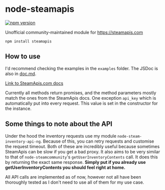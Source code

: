 # node-steamapis
[![npm version](https://img.shields.io/npm/v/steamapis.svg)](https://npmjs.com/package/steamapis)

Unofficial community-maintained module for https://steamapis.com

```
npm install steamapis
```

## How to use

I'd recommend checking the examples in the `examples` folder. The JSDoc is also in [doc.md](https://github.com/itsjfx/node-steamapis/blob/master/doc.md).

[Link to SteamApis.com docs](https://steamapis.com/docs)

Currently all methods return promises, and the method parameters mostly match the ones from the SteamApis docs. One exception `api_key` which is automatically put into every request. This value is set in the constructor for the instance.

## Some things to note about the API
Under the hood the inventory requests use my module `node-steam-inventory-api-ng`. Because of this, you can retry requests and customise the request timeout. Both of these are incredibly useful because sometimes SteamApis can be slow if you get a bad proxy. It also aims to be very similar to that of `node-steamcommunity`'s `getUserInventoryContents` call. It does this by returning the exact same response. **Simply put if you already use getUserInventoryContents you should feel right at home.**

All API calls are implemented as of now, however not all have been thoroughly tested as I don't need to use all of them for my use case.